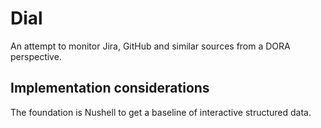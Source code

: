 # Dial

An attempt to monitor Jira, GitHub and similar sources from a DORA perspective.


## Implementation considerations

The foundation is Nushell to get a baseline of interactive structured data.
